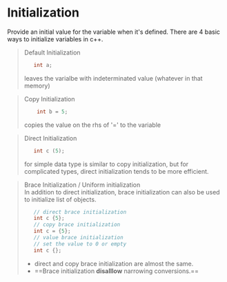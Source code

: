 # Initialization
Provide an initial value for the variable when it's defined.
There are 4 basic ways to initialize variables in c++.

> Default Initialization
>```cpp
>	 int a;
>```
>leaves the varialbe with indeterminated value (whatever in that memory)

> Copy Initialization
>```cpp
>     int b = 5;
>```
>copies the value on the rhs of '=' to the variable

> Direct Initialization
>```cpp
>	 int c (5);
>```
>for simple data type is similar to copy initialization, but for complicated types, direct initialization tends to be more efficient.

> Brace Initialization / Uniform initialization<br>
> In addition to direct initialization, brace initialization can also be used to initialize list of objects.
>```cpp
>	 // direct brace initialization
>	 int c {5}; 
>	 // copy brace initialization
>	 int c = {5};
>	 // value brace initialization
>	 // set the value to 0 or empty
>	 int c {}; 
>```
> - direct and copy brace initialization are almost the same.
> - ==Brace initialization **disalllow** narrowing conversions.==
